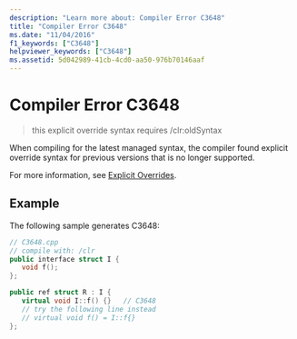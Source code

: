 ```yaml
---
description: "Learn more about: Compiler Error C3648"
title: "Compiler Error C3648"
ms.date: "11/04/2016"
f1_keywords: ["C3648"]
helpviewer_keywords: ["C3648"]
ms.assetid: 5d042989-41cb-4cd0-aa50-976b70146aaf
---
```

# Compiler Error C3648

> this explicit override syntax requires /clr:oldSyntax

When compiling for the latest managed syntax, the compiler found explicit override syntax for previous versions that is no longer supported.

For more information, see [Explicit Overrides](../../extensions/explicit-overrides-cpp-component-extensions.md).

## Example

The following sample generates C3648:

```cpp
// C3648.cpp
// compile with: /clr
public interface struct I {
   void f();
};

public ref struct R : I {
   virtual void I::f() {}   // C3648
   // try the following line instead
   // virtual void f() = I::f{}
};
```
